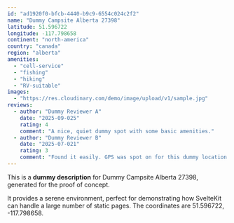 ```yaml
---
id: "ad1920f0-bfcb-4440-b9c9-6554c024c2f2"
name: "Dummy Campsite Alberta 27398"
latitude: 51.596722
longitude: -117.798658
continent: "north-america"
country: "canada"
region: "alberta"
amenities:
  - "cell-service"
  - "fishing"
  - "hiking"
  - "RV-suitable"
images:
  - "https://res.cloudinary.com/demo/image/upload/v1/sample.jpg"
reviews:
  - author: "Dummy Reviewer A"
    date: "2025-09-025"
    rating: 4
    comment: "A nice, quiet dummy spot with some basic amenities."
  - author: "Dummy Reviewer B"
    date: "2025-07-021"
    rating: 3
    comment: "Found it easily. GPS was spot on for this dummy location."
---
```


This is a **dummy description** for Dummy Campsite Alberta 27398, generated for the proof of concept.

It provides a serene environment, perfect for demonstrating how SvelteKit can handle a large number of static pages. The coordinates are 51.596722, -117.798658.
